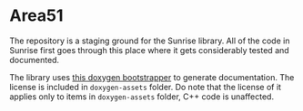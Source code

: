# Area51
The repository is a staging ground for the Sunrise library. All of the code in Sunrise first goes through this place where it gets considerably tested and documented.

The library uses [this doxygen bootstrapper](https://github.com/Velron/doxygen-bootstrapped) to generate documentation. The license is included in `doxygen-assets` folder. Do note that the license of it applies only to items in `doxygen-assets` folder, C++ code is unaffected. 